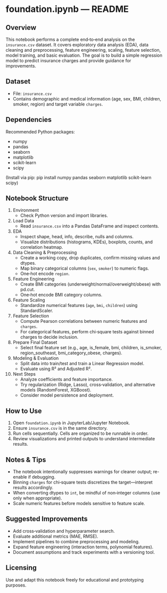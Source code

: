 # foundation.ipynb — README

## Overview
This notebook performs a complete end‑to‑end analysis on the `insurance.csv` dataset. It covers exploratory data analysis (EDA), data cleaning and preprocessing, feature engineering, scaling, feature selection, model training, and basic evaluation. The goal is to build a simple regression model to predict insurance charges and provide guidance for improvements.

## Dataset
- File: `insurance.csv`
- Contains demographic and medical information (age, sex, BMI, children, smoker, region) and target variable `charges`.

## Dependencies
Recommended Python packages:
- numpy
- pandas
- seaborn
- matplotlib
- scikit-learn
- scipy

(Install via pip: pip install numpy pandas seaborn matplotlib scikit-learn scipy)

## Notebook Structure
1. Environment
    - Check Python version and import libraries.
2. Load Data
    - Read `insurance.csv` into a Pandas DataFrame and inspect contents.
3. EDA
    - Inspect shape, head, info, describe, nulls and columns.
    - Visualize distributions (histograms, KDEs), boxplots, counts, and correlation heatmap.
4. Data Cleaning & Preprocessing
    - Create a working copy, drop duplicates, confirm missing values and dtypes.
    - Map binary categorical columns (`sex`, `smoker`) to numeric flags.
    - One‑hot encode `region`.
5. Feature Engineering
    - Create BMI categories (underweight/normal/overweight/obese) with pd.cut.
    - One‑hot encode BMI category columns.
6. Feature Scaling
    - Standardize numerical features (`age`, `bmi`, `children`) using StandardScaler.
7. Feature Selection
    - Compute Pearson correlations between numeric features and `charges`.
    - For categorical features, perform chi‑square tests against binned charges to decide inclusion.
8. Prepare Final Dataset
    - Select final feature set (e.g., age, is_female, bmi, children, is_smoker, region_southeast, bmi_category_obese, charges).
9. Modeling & Evaluation
    - Split data into train/test and train a Linear Regression model.
    - Evaluate using R² and Adjusted R².
10. Next Steps
    - Analyze coefficients and feature importance.
    - Try regularization (Ridge, Lasso), cross‑validation, and alternative models (RandomForest, XGBoost).
    - Consider model persistence and deployment.

## How to Use
1. Open `foundation.ipynb` in JupyterLab/Jupyter Notebook.
2. Ensure `insurance.csv` is in the same directory.
3. Run cells sequentially. Cells are organized to be runnable in order.
4. Review visualizations and printed outputs to understand intermediate results.

## Notes & Tips
- The notebook intentionally suppresses warnings for cleaner output; re-enable if debugging.
- Binning `charges` for chi‑square tests discretizes the target—interpret results accordingly.
- When converting dtypes to `int`, be mindful of non‑integer columns (use only when appropriate).
- Scale numeric features before models sensitive to feature scale.

## Suggested Improvements
- Add cross‑validation and hyperparameter search.
- Evaluate additional metrics (MAE, RMSE).
- Implement pipelines to combine preprocessing and modeling.
- Expand feature engineering (interaction terms, polynomial features).
- Document assumptions and track experiments with a versioning tool.

## Licensing
Use and adapt this notebook freely for educational and prototyping purposes.


